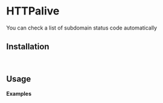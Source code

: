 # HTTPalive
You can check a list of subdomain status code automatically

## Installation
```


```
## Usage
**Examples**
